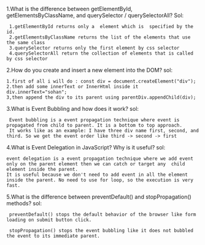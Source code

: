 1.What is the difference between getElementById, getElementsByClassName, and querySelector / querySelectorAll?
Sol: 

     1.getElementById returns only a  element which is  specified by the  id.
     2.getElementsByClassName returns the list of the elements that use the same class 
     3.querySelector returns only the first element by css selector
     4.querySelectorAll return the collection of elements that is called by css selector
2.How do you create and insert a new element into the DOM?
sol:

    1.first of all i will do : const div = document.createElement("div");
    2.then add some innerText or InnerHtml inside it div.innerText="sohan";
    3,then append the div to its parent using parentDiv.appendChild(div);
3.What is Event Bubbling and how does it work?
sol:

     Event bubbling is a event propagation technique where event is propagated from child to parent. It is a bottom to top approach.
     It works like as an example: I have three div name first, second, and third. So we get the event order like third -> second -> first
4.What is Event Delegation in JavaScript? Why is it useful?
sol:

    event delegation is a event propagation technique where we add event only on the parent element then we can catch or target any  child element inside the parent.
    It is useful because we don't need to add event in all the element inside the parent. No need to use for loop, so the execution is very fast. 
5.What is the difference between preventDefault() and stopPropagation() methods?
sol:

     preventDefault() stops the default behavior of the browser like form loading on submit button click.
     
     stopPropagation() stops the event bubbling like it does not bubbled the event to its immediate parent.
      